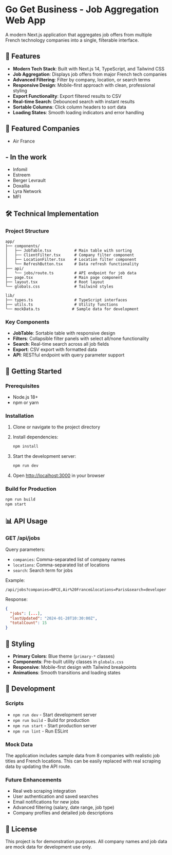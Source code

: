 # Go Get Business - Job Aggregation Web App

A modern Next.js application that aggregates job offers from multiple French technology companies into a single, filterable interface.

## 🚀 Features

- **Modern Tech Stack**: Built with Next.js 14, TypeScript, and Tailwind CSS
- **Job Aggregation**: Displays job offers from major French tech companies
- **Advanced Filtering**: Filter by company, location, or search terms
- **Responsive Design**: Mobile-first approach with clean, professional styling
- **Export Functionality**: Export filtered results to CSV
- **Real-time Search**: Debounced search with instant results
- **Sortable Columns**: Click column headers to sort data
- **Loading States**: Smooth loading indicators and error handling

## 🏢 Featured Companies

- Air France

## - In the work
- Infomil
- Estreem
- Berger Levrault
- Doxallia
- Lyra Network
- MFI

## 🛠️ Technical Implementation

### Project Structure

```
app/
├── components/
│   ├── JobTable.tsx          # Main table with sorting
│   ├── ClientFilter.tsx      # Company filter component
│   ├── LocationFilter.tsx    # Location filter component
│   └── RefreshButton.tsx     # Data refresh functionality
├── api/
│   └── jobs/route.ts         # API endpoint for job data
├── page.tsx                  # Main page component
├── layout.tsx                # Root layout
└── globals.css               # Tailwind styles

lib/
├── types.ts                  # TypeScript interfaces
├── utils.ts                  # Utility functions
└── mockData.ts              # Sample data for development
```

### Key Components

- **JobTable**: Sortable table with responsive design
- **Filters**: Collapsible filter panels with select all/none functionality
- **Search**: Real-time search across all job fields
- **Export**: CSV export with formatted data
- **API**: RESTful endpoint with query parameter support

## 🚀 Getting Started

### Prerequisites

- Node.js 18+ 
- npm or yarn

### Installation

1. Clone or navigate to the project directory
2. Install dependencies:
   ```bash
   npm install
   ```

3. Start the development server:
   ```bash
   npm run dev
   ```

4. Open [http://localhost:3000](http://localhost:3000) in your browser

### Build for Production

```bash
npm run build
npm start
```

## 📊 API Usage

### GET /api/jobs

Query parameters:
- `companies`: Comma-separated list of company names
- `locations`: Comma-separated list of locations  
- `search`: Search term for jobs

Example:
```
/api/jobs?companies=BPCE,Air%20France&locations=Paris&search=developer
```

Response:
```json
{
  "jobs": [...],
  "lastUpdated": "2024-01-28T10:30:00Z",
  "totalCount": 15
}
```

## 🎨 Styling

- **Primary Colors**: Blue theme (`primary-*` classes)
- **Components**: Pre-built utility classes in `globals.css`
- **Responsive**: Mobile-first design with Tailwind breakpoints
- **Animations**: Smooth transitions and loading states

## 🔧 Development

### Scripts

- `npm run dev` - Start development server
- `npm run build` - Build for production
- `npm run start` - Start production server
- `npm run lint` - Run ESLint

### Mock Data

The application includes sample data from 8 companies with realistic job titles and French locations. This can be easily replaced with real scraping data by updating the API route.

### Future Enhancements

- Real web scraping integration
- User authentication and saved searches
- Email notifications for new jobs
- Advanced filtering (salary, date range, job type)
- Company profiles and detailed job descriptions

## 📝 License

This project is for demonstration purposes. All company names and job data are mock data for development use only.
